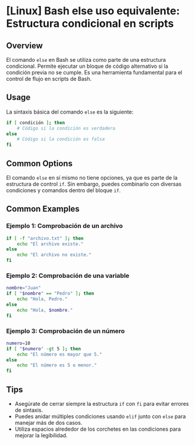 # [Linux] Bash else uso equivalente: Estructura condicional en scripts

## Overview
El comando `else` en Bash se utiliza como parte de una estructura condicional. Permite ejecutar un bloque de código alternativo si la condición previa no se cumple. Es una herramienta fundamental para el control de flujo en scripts de Bash.

## Usage
La sintaxis básica del comando `else` es la siguiente:

```bash
if [ condición ]; then
    # Código si la condición es verdadera
else
    # Código si la condición es falsa
fi
```

## Common Options
El comando `else` en sí mismo no tiene opciones, ya que es parte de la estructura de control `if`. Sin embargo, puedes combinarlo con diversas condiciones y comandos dentro del bloque `if`.

## Common Examples

### Ejemplo 1: Comprobación de un archivo
```bash
if [ -f "archivo.txt" ]; then
    echo "El archivo existe."
else
    echo "El archivo no existe."
fi
```

### Ejemplo 2: Comprobación de una variable
```bash
nombre="Juan"
if [ "$nombre" == "Pedro" ]; then
    echo "Hola, Pedro."
else
    echo "Hola, $nombre."
fi
```

### Ejemplo 3: Comprobación de un número
```bash
numero=10
if [ "$numero" -gt 5 ]; then
    echo "El número es mayor que 5."
else
    echo "El número es 5 o menor."
fi
```

## Tips
- Asegúrate de cerrar siempre la estructura `if` con `fi` para evitar errores de sintaxis.
- Puedes anidar múltiples condiciones usando `elif` junto con `else` para manejar más de dos casos.
- Utiliza espacios alrededor de los corchetes en las condiciones para mejorar la legibilidad.
